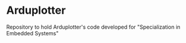 # Arduplotter
Repository to hold Arduplotter's code developed for "Specialization in Embedded Systems"
